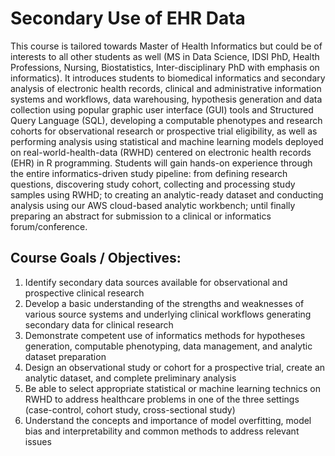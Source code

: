 # Secondary Use of EHR Data

This course is tailored towards Master of Health Informatics but could be of interests to all other students as well (MS in Data Science, IDSI PhD, Health Professions, Nursing, Biostatistics, Inter-disciplinary PhD with emphasis on informatics). It introduces students to biomedical informatics and secondary analysis of electronic health records, clinical and administrative information systems and workflows, data warehousing, hypothesis generation and data collection using popular graphic user interface (GUI) tools and Structured Query Language (SQL), developing a computable phenotypes and research cohorts for observational research or prospective trial eligibility, as well as performing analysis using statistical and machine learning models deployed on real-world-health-data (RWHD) centered on electronic health records (EHR) in R programming. Students will gain hands-on experience through the entire informatics-driven study pipeline: from defining research questions, discovering study cohort, collecting and processing study samples using RWHD; to creating an analytic-ready dataset and conducting analysis using our AWS cloud-based analytic workbench; until finally preparing an abstract for submission to a clinical or informatics forum/conference.


## Course Goals / Objectives:
1. Identify secondary data sources available for observational and prospective clinical research
2. Develop a basic understanding of the strengths and weaknesses of various source systems and underlying clinical workflows generating secondary data for clinical research
3. Demonstrate competent use of informatics methods for hypotheses generation, computable phenotyping, data management, and analytic dataset preparation
4. Design an observational study or cohort for a prospective trial, create an analytic dataset, and complete preliminary analysis
5. Be able to select appropriate statistical or machine learning technics on RWHD to address healthcare problems in one of the three settings (case-control, cohort study, cross-sectional study)
6. Understand the concepts and importance of model overfitting, model bias and interpretability and common methods to address relevant issues
